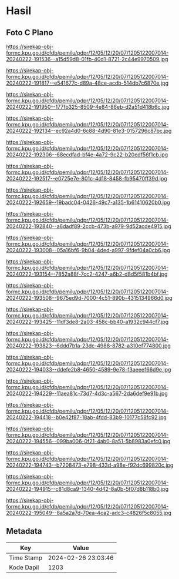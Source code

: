 # Hasil

## Foto C Plano

https://sirekap-obj-formc.kpu.go.id/cfdb/pemilu/pdpr/12/05/12/20/07/1205122007014-20240222-191536--a15d59d8-01fb-40d1-8721-2c44e9970509.jpg

https://sirekap-obj-formc.kpu.go.id/cfdb/pemilu/pdpr/12/05/12/20/07/1205122007014-20240222-191817--e541677c-d89a-48ce-acdb-514db7c6870e.jpg

https://sirekap-obj-formc.kpu.go.id/cfdb/pemilu/pdpr/12/05/12/20/07/1205122007014-20240222-191950--177fb325-8509-4e84-86eb-d2a51d418b6c.jpg

https://sirekap-obj-formc.kpu.go.id/cfdb/pemilu/pdpr/12/05/12/20/07/1205122007014-20240222-192134--ec92a4d0-6c88-4d90-81e3-0157296c87bc.jpg

https://sirekap-obj-formc.kpu.go.id/cfdb/pemilu/pdpr/12/05/12/20/07/1205122007014-20240222-192306--68ecdfad-bf4e-4a72-9c22-b20edf56f1cb.jpg

https://sirekap-obj-formc.kpu.go.id/cfdb/pemilu/pdpr/12/05/12/20/07/1205122007014-20240222-192517--e0725e7e-801c-4d18-8458-fb95470ff39d.jpg

https://sirekap-obj-formc.kpu.go.id/cfdb/pemilu/pdpr/12/05/12/20/07/1205122007014-20240222-192659--19badc04-0426-49c7-a135-1b61410620b0.jpg

https://sirekap-obj-formc.kpu.go.id/cfdb/pemilu/pdpr/12/05/12/20/07/1205122007014-20240222-192840--a6dadf89-2ccb-473b-a979-9d52acde4915.jpg

https://sirekap-obj-formc.kpu.go.id/cfdb/pemilu/pdpr/12/05/12/20/07/1205122007014-20240222-193008--05a16bf6-9b04-4ded-a997-9fdef04a0cb6.jpg

https://sirekap-obj-formc.kpu.go.id/cfdb/pemilu/pdpr/12/05/12/20/07/1205122007014-20240222-193154--7852a88f-7cc2-4247-a6b2-d8d5f581b4bf.jpg

https://sirekap-obj-formc.kpu.go.id/cfdb/pemilu/pdpr/12/05/12/20/07/1205122007014-20240222-193508--9675ed9d-7000-4c51-890b-4315134966d0.jpg

https://sirekap-obj-formc.kpu.go.id/cfdb/pemilu/pdpr/12/05/12/20/07/1205122007014-20240222-193425--11df3de8-2a03-458c-bb40-a1932c944cf7.jpg

https://sirekap-obj-formc.kpu.go.id/cfdb/pemilu/pdpr/12/05/12/20/07/1205122007014-20240222-193823--6ddd7b1a-23dc-4988-8782-a310ef774800.jpg

https://sirekap-obj-formc.kpu.go.id/cfdb/pemilu/pdpr/12/05/12/20/07/1205122007014-20240222-194033--ddefe2b8-4650-4589-9e78-f3aeeef66d9e.jpg

https://sirekap-obj-formc.kpu.go.id/cfdb/pemilu/pdpr/12/05/12/20/07/1205122007014-20240222-194229--11aea81c-73d7-4d3c-a567-2da6def9e91b.jpg

https://sirekap-obj-formc.kpu.go.id/cfdb/pemilu/pdpr/12/05/12/20/07/1205122007014-20240222-194418--b0e42f87-18ab-4fdd-83b9-10177c58fc92.jpg

https://sirekap-obj-formc.kpu.go.id/cfdb/pemilu/pdpr/12/05/12/20/07/1205122007014-20240222-194556--099ba006-0f21-4ab0-8a51-5b8983a0efc0.jpg

https://sirekap-obj-formc.kpu.go.id/cfdb/pemilu/pdpr/12/05/12/20/07/1205122007014-20240222-194743--b7208473-e798-433d-a98e-f92dc699820c.jpg

https://sirekap-obj-formc.kpu.go.id/cfdb/pemilu/pdpr/12/05/12/20/07/1205122007014-20240222-194915--c81d8ca9-1340-4d42-8a0b-5f07d8b118b0.jpg

https://sirekap-obj-formc.kpu.go.id/cfdb/pemilu/pdpr/12/05/12/20/07/1205122007014-20240222-195049--8a5a2a7d-70ea-4ca2-adc3-c4826f5c8055.jpg


## Metadata

| Key        | Value               |
| ---------- | ------------------- |
| Time Stamp | 2024-02-26 23:03:46 |
| Kode Dapil | 1203                |



